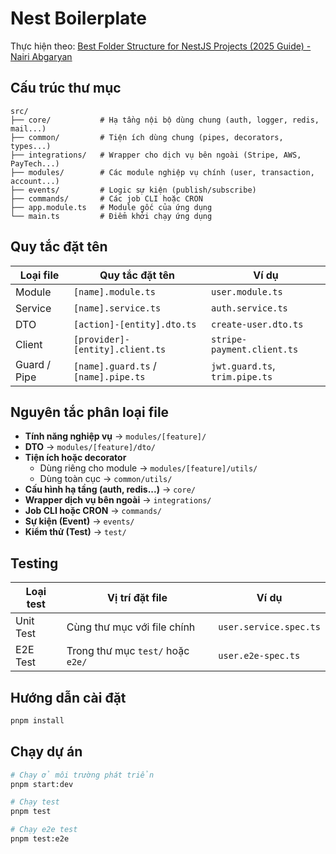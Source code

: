 # Nest Boilerplate

Thực hiện theo: [Best Folder Structure for NestJS Projects (2025 Guide) - Nairi Abgaryan](https://medium.com/@nairi.abgaryan/stop-the-chaos-clean-folder-file-naming-guide-for-backend-nest-js-and-node-331fdc6400cb)

## Cấu trúc thư mục

```plaintext
src/
├── core/           # Hạ tầng nội bộ dùng chung (auth, logger, redis, mail...)
├── common/         # Tiện ích dùng chung (pipes, decorators, types...)
├── integrations/   # Wrapper cho dịch vụ bên ngoài (Stripe, AWS, PayTech...)
├── modules/        # Các module nghiệp vụ chính (user, transaction, account...)
├── events/         # Logic sự kiện (publish/subscribe)
├── commands/       # Các job CLI hoặc CRON
├── app.module.ts   # Module gốc của ứng dụng
└── main.ts         # Điểm khởi chạy ứng dụng
```

## Quy tắc đặt tên

| Loại file        | Quy tắc đặt tên                     | Ví dụ                          |
|------------------|-------------------------------------|--------------------------------|
| Module           | `[name].module.ts`                  | `user.module.ts`              |
| Service          | `[name].service.ts`                 | `auth.service.ts`             |
| DTO              | `[action]-[entity].dto.ts`          | `create-user.dto.ts`          |
| Client           | `[provider]-[entity].client.ts`     | `stripe-payment.client.ts`    |
| Guard / Pipe     | `[name].guard.ts` / `[name].pipe.ts`| `jwt.guard.ts`, `trim.pipe.ts`|

## Nguyên tắc phân loại file

- **Tính năng nghiệp vụ** -> `modules/[feature]/`
- **DTO** -> `modules/[feature]/dto/`
- **Tiện ích hoặc decorator**
  - Dùng riêng cho module -> `modules/[feature]/utils/`
  - Dùng toàn cục -> `common/utils/`
- **Cấu hình hạ tầng (auth, redis...)** -> `core/`
- **Wrapper dịch vụ bên ngoài** -> `integrations/`
- **Job CLI hoặc CRON** -> `commands/`
- **Sự kiện (Event)** -> `events/`
- **Kiểm thử (Test)** -> `test/`

## Testing

| Loại test   | Vị trí đặt file                        | Ví dụ                         |
|-------------|----------------------------------------|-------------------------------|
| Unit Test   | Cùng thư mục với file chính            | `user.service.spec.ts`        |
| E2E Test    | Trong thư mục `test/` hoặc `e2e/`      | `user.e2e-spec.ts`            |

## Hướng dẫn cài đặt

```bash
pnpm install
```

## Chạy dự án

```bash
# Chạy ở môi trường phát triển
pnpm start:dev

# Chạy test
pnpm test

# Chạy e2e test
pnpm test:e2e
```
